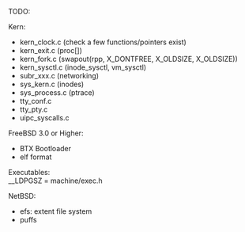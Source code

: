 TODO:

Kern:
- kern_clock.c (check a few functions/pointers exist)
- kern_exit.c (proc[])
- kern_fork.c (swapout(rpp, X_DONTFREE, X_OLDSIZE, X_OLDSIZE))
- kern_sysctl.c (inode_sysctl, vm_sysctl)
- subr_xxx.c (networking)
- sys_kern.c (inodes)
- sys_process.c (ptrace)
- tty_conf.c
- tty_pty.c
- uipc_syscalls.c


FreeBSD 3.0 or Higher:
- BTX Bootloader
- elf format


Executables:  
__LDPGSZ = machine/exec.h


NetBSD:
- efs: extent file system
- puffs